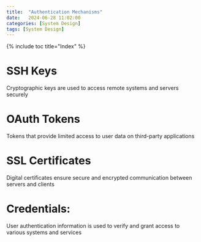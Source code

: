 ```yaml
---
title:  "Authentication Mechanisms"
date:   2024-06-28 11:02:00
categories: [System Design]
tags: [System Design]
---
```

{% include toc title="Index" %}

# SSH Keys

Cryptographic keys are used to access remote systems and servers securely

# OAuth Tokens

Tokens that provide limited access to user data on third-party applications

# SSL Certificates

Digital certificates ensure secure and encrypted communication between servers and clients

# Credentials:

User authentication information is used to verify and grant access to various systems and services


